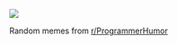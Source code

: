 ![](https://preview.redd.it/1b3dvlk1xdjd1.png?width=640&crop=smart&auto=webp&s=e440b700d3348d5d65e2b1a8b48a02f1a3681fb8)

 Random memes from [r/ProgrammerHumor](https://www.reddit.com/r/ProgrammerHumor/)
